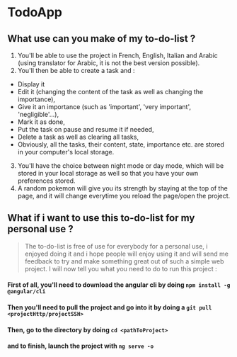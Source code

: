 # TodoApp

## What use can you make of my to-do-list ?

1. You'll be able to use the project in French, English, Italian and Arabic (using translator for Arabic, it is not the best version possible).
2. You'll then be able to create a task and :
* Display it
* Edit it (changing the content of the task as well as changing the importance),
* Give it an importance (such as 'important', 'very important', 'negligible'...),
* Mark it as done,
* Put the task on pause and resume it if needed,
* Delete a task as well as clearing all tasks,
* Obviously, all the tasks, their content, state, importance etc. are stored in your computer's local storage.
3. You'll have the choice between night mode or day mode, which will be stored in your local storage as well so that you have your own preferences stored.
4. A random pokemon will give you its strength by staying at the top of the page, and it will change everytime you reload the page/open the project.

## What if i want to use this to-do-list for my personal use ?
> The to-do-list is free of use for everybody for a personal use, i enjoyed doing it and i hope people will enjoy using it and will send me feedback to try and make something great out of such a simple web project.
> I will now tell you what you need to do to run this project :

#### First of all, you'll need to download the angular cli by doing `npm install -g @angular/cli`
#### Then you'll need to pull the project and go into it by doing a `git pull <projectHttp/projectSSH>`
#### Then, go to the directory by doing `cd <pathToProject>`
#### and to finish, launch the project with `ng serve -o`
